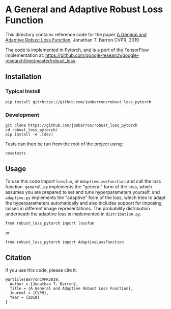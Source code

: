 # A General and Adaptive Robust Loss Function

This directory contains reference code for the paper
[A General and Adaptive Robust Loss Function](https://arxiv.org/abs/1701.03077),
Jonathan T. Barron CVPR, 2019

The code is implemented in Pytorch, and is a port of the TensorFlow
implementation at:
https://github.com/google-research/google-research/tree/master/robust_loss.

## Installation

### Typical Install
```
pip install git+https://github.com/jonbarron/robust_loss_pytorch
```

### Development
```
git clone https://github.com/jonbarron/robust_loss_pytorch
cd robust_loss_pytorch/
pip install -e .[dev]
```

Tests can then be run from the root of the project using:
```
nosetests
```

## Usage

To use this code import `lossfun`, or `AdaptiveLossFunction` and call the loss
function. `general.py` implements the "general" form of the loss, which assumes
you are prepared to set and tune hyperparameters yourself, and `adaptive.py`
implements the "adaptive" form of the loss, which tries to adapt the
hyperparameters automatically and also includes support for imposing losses in
different image representations. The probability distribution underneath the
adaptive loss is implemented in `distribution.py`.

```
from robust_loss_pytorch import lossfun
```

or

```
from robust_loss_pytorch import AdaptiveLossFunction
```

## Citation

If you use this code, please cite it:
```
@article{BarronCVPR2019,
  Author = {Jonathan T. Barron},
  Title = {A General and Adaptive Robust Loss Function},
  Journal = {CVPR},
  Year = {2019}
}
```
